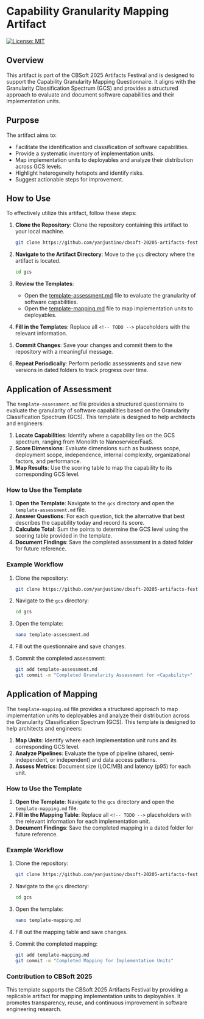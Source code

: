 # Capability Granularity Mapping Artifact
[![License: MIT](https://img.shields.io/badge/License-MIT-yellow.svg)](https://opensource.org/licenses/MIT)

## Overview

This artifact is part of the CBSoft 2025 Artifacts Festival and is designed to support the Capability Granularity Mapping Questionnaire. It aligns with the Granularity Classification Spectrum (GCS) and provides a structured approach to evaluate and document software capabilities and their implementation units.

## Purpose

The artifact aims to:
- Facilitate the identification and classification of software capabilities.
- Provide a systematic inventory of implementation units.
- Map implementation units to deployables and analyze their distribution across GCS levels.
- Highlight heterogeneity hotspots and identify risks.
- Suggest actionable steps for improvement.


## How to Use

To effectively utilize this artifact, follow these steps:

1. **Clone the Repository**: Clone the repository containing this artifact to your local machine.
   ```bash
   git clone https://github.com/yanjustino/cbsoft-20205-artifacts-festival.git
   ```

2. **Navigate to the Artifact Directory**: Move to the `gcs` directory where the artifact is located.
   ```bash
   cd gcs
   ```

3. **Review the Templates**:
   - Open the [template-assessment.md](./template-assessment.md) file to evaluate the granularity of software capabilities.
   - Open the [template-mapping.md](./template-mapping.md) file to map implementation units to deployables.


4. **Fill in the Templates**: Replace all `<!-- TODO -->` placeholders with the relevant information.
5. **Commit Changes**: Save your changes and commit them to the repository with a meaningful message.
6. **Repeat Periodically**: Perform periodic assessments and save new versions in dated folders to track progress over time.


## Application of Assessment

The `template-assessment.md` file provides a structured questionnaire to evaluate the granularity of software capabilities based on the Granularity Classification Spectrum (GCS). This template is designed to help architects and engineers:

1. **Locate Capabilities**: Identify where a capability lies on the GCS spectrum, ranging from Monolith to Nanoservice/FaaS.
2. **Score Dimensions**: Evaluate dimensions such as business scope, deployment scope, independence, internal complexity, organizational factors, and performance.
3. **Map Results**: Use the scoring table to map the capability to its corresponding GCS level.

### How to Use the Template

1. **Open the Template**: Navigate to the `gcs` directory and open the `template-assessment.md` file.
2. **Answer Questions**: For each question, tick the alternative that best describes the capability today and record its score.
3. **Calculate Total**: Sum the points to determine the GCS level using the scoring table provided in the template.
4. **Document Findings**: Save the completed assessment in a dated folder for future reference.

### Example Workflow

1. Clone the repository:
   ```bash
   git clone https://github.com/yanjustino/cbsoft-20205-artifacts-festival.git
   ```

2. Navigate to the `gcs` directory:
   ```bash
   cd gcs
   ```

3. Open the template:
   ```bash
   nano template-assessment.md
   ```

4. Fill out the questionnaire and save changes.

5. Commit the completed assessment:
   ```bash
   git add template-assessment.md
   git commit -m "Completed Granularity Assessment for <Capability>"
   ```

## Application of Mapping

The `template-mapping.md` file provides a structured approach to map implementation units to deployables and analyze their distribution across the Granularity Classification Spectrum (GCS). This template is designed to help architects and engineers:

1. **Map Units**: Identify where each implementation unit runs and its corresponding GCS level.
2. **Analyze Pipelines**: Evaluate the type of pipeline (shared, semi-independent, or independent) and data access patterns.
3. **Assess Metrics**: Document size (LOC/MB) and latency (p95) for each unit.

### How to Use the Template

1. **Open the Template**: Navigate to the `gcs` directory and open the `template-mapping.md` file.
2. **Fill in the Mapping Table**: Replace all `<!-- TODO -->` placeholders with the relevant information for each implementation unit.
3. **Document Findings**: Save the completed mapping in a dated folder for future reference.

### Example Workflow

1. Clone the repository:
   ```bash
   git clone https://github.com/yanjustino/cbsoft-20205-artifacts-festival.git
   ```

2. Navigate to the `gcs` directory:
   ```bash
   cd gcs
   ```

3. Open the template:
   ```bash
   nano template-mapping.md
   ```

4. Fill out the mapping table and save changes.

5. Commit the completed mapping:
   ```bash
   git add template-mapping.md
   git commit -m "Completed Mapping for Implementation Units"
   ```

### Contribution to CBSoft 2025

This template supports the CBSoft 2025 Artifacts Festival by providing a replicable artifact for mapping implementation units to deployables. It promotes transparency, reuse, and continuous improvement in software engineering research.

